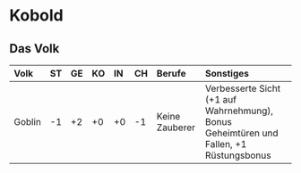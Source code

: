 # Kobold

## Das Volk

| Volk | ST | GE | KO | IN | CH | Berufe | Sonstiges |
| :--- | :--- | :--- | :--- | :--- | :--- | :--- | :--- |
| Goblin | -1 | +2 | +0 | +0 | -1 | Keine Zauberer | Verbesserte Sicht \(+1 auf Wahrnehmung\), Bonus Geheimtüren und Fallen, +1 Rüstungsbonus |

